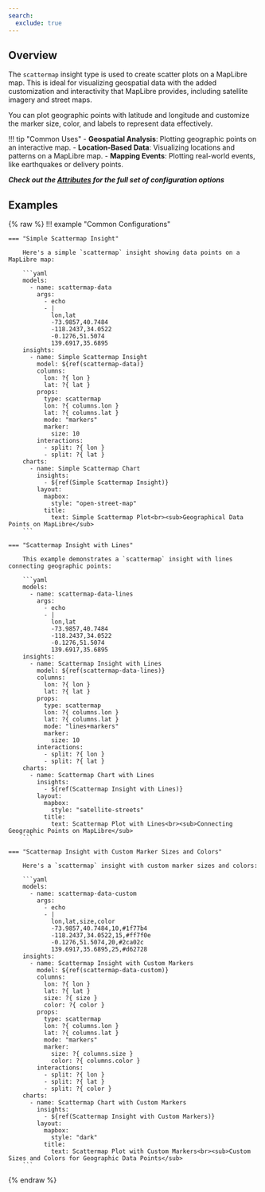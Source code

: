 ```yaml
---
search:
  exclude: true
---
```


<!--start-->

## Overview

The `scattermap` insight type is used to create scatter plots on a MapLibre map. This is ideal for visualizing geospatial data with the added customization and interactivity that MapLibre provides, including satellite imagery and street maps.

You can plot geographic points with latitude and longitude and customize the marker size, color, and labels to represent data effectively.

!!! tip "Common Uses" - **Geospatial Analysis**: Plotting geographic points on an interactive map. - **Location-Based Data**: Visualizing locations and patterns on a MapLibre map. - **Mapping Events**: Plotting real-world events, like earthquakes or delivery points.

_**Check out the [Attributes](../configuration/Insight/Props/Scattermap/#attributes) for the full set of configuration options**_

## Examples

{% raw %}
!!! example "Common Configurations"

    === "Simple Scattermap Insight"

        Here's a simple `scattermap` insight showing data points on a MapLibre map:

        ```yaml
        models:
          - name: scattermap-data
            args:
              - echo
              - |
                lon,lat
                -73.9857,40.7484
                -118.2437,34.0522
                -0.1276,51.5074
                139.6917,35.6895
        insights:
          - name: Simple Scattermap Insight
            model: ${ref(scattermap-data)}
            columns:
              lon: ?{ lon }
              lat: ?{ lat }
            props:
              type: scattermap
              lon: ?{ columns.lon }
              lat: ?{ columns.lat }
              mode: "markers"
              marker:
                size: 10
            interactions:
              - split: ?{ lon }
              - split: ?{ lat }
        charts:
          - name: Simple Scattermap Chart
            insights:
              - ${ref(Simple Scattermap Insight)}
            layout:
              mapbox:
                style: "open-street-map"
              title:
                text: Simple Scattermap Plot<br><sub>Geographical Data Points on MapLibre</sub>
        ```

    === "Scattermap Insight with Lines"

        This example demonstrates a `scattermap` insight with lines connecting geographic points:

        ```yaml
        models:
          - name: scattermap-data-lines
            args:
              - echo
              - |
                lon,lat
                -73.9857,40.7484
                -118.2437,34.0522
                -0.1276,51.5074
                139.6917,35.6895
        insights:
          - name: Scattermap Insight with Lines
            model: ${ref(scattermap-data-lines)}
            columns:
              lon: ?{ lon }
              lat: ?{ lat }
            props:
              type: scattermap
              lon: ?{ columns.lon }
              lat: ?{ columns.lat }
              mode: "lines+markers"
              marker:
                size: 10
            interactions:
              - split: ?{ lon }
              - split: ?{ lat }
        charts:
          - name: Scattermap Chart with Lines
            insights:
              - ${ref(Scattermap Insight with Lines)}
            layout:
              mapbox:
                style: "satellite-streets"
              title:
                text: Scattermap Plot with Lines<br><sub>Connecting Geographic Points on MapLibre</sub>
        ```

    === "Scattermap Insight with Custom Marker Sizes and Colors"

        Here's a `scattermap` insight with custom marker sizes and colors:

        ```yaml
        models:
          - name: scattermap-data-custom
            args:
              - echo
              - |
                lon,lat,size,color
                -73.9857,40.7484,10,#1f77b4
                -118.2437,34.0522,15,#ff7f0e
                -0.1276,51.5074,20,#2ca02c
                139.6917,35.6895,25,#d62728
        insights:
          - name: Scattermap Insight with Custom Markers
            model: ${ref(scattermap-data-custom)}
            columns:
              lon: ?{ lon }
              lat: ?{ lat }
              size: ?{ size }
              color: ?{ color }
            props:
              type: scattermap
              lon: ?{ columns.lon }
              lat: ?{ columns.lat }
              mode: "markers"
              marker:
                size: ?{ columns.size }
                color: ?{ columns.color }
            interactions:
              - split: ?{ lon }
              - split: ?{ lat }
              - split: ?{ color }
        charts:
          - name: Scattermap Chart with Custom Markers
            insights:
              - ${ref(Scattermap Insight with Custom Markers)}
            layout:
              mapbox:
                style: "dark"
              title:
                text: Scattermap Plot with Custom Markers<br><sub>Custom Sizes and Colors for Geographic Data Points</sub>
        ```

{% endraw %}

<!--end-->
